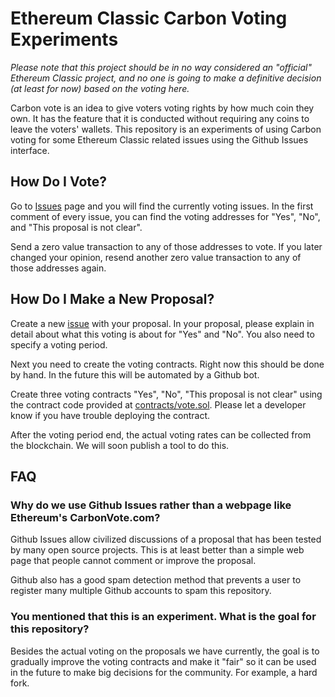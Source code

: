 # Ethereum Classic Carbon Voting Experiments

*Please note that this project should be in no way considered an
"official" Ethereum Classic project, and no one is going to make a
definitive decision (at least for now) based on the voting here.*

Carbon vote is an idea to give voters voting rights by how much coin
they own. It has the feature that it is conducted without requiring
any coins to leave the voters' wallets. This repository is an
experiments of using Carbon voting for some Ethereum Classic related
issues using the Github Issues interface.

## How Do I Vote?

Go to [Issues](https://github.com/sorpaas/etcarbon/issues) page and
you will find the currently voting issues. In the first comment of
every issue, you can find the voting addresses for "Yes", "No", and
"This proposal is not clear".

Send a zero value transaction to any of those addresses to vote. If
you later changed your opinion, resend another zero value transaction
to any of those addresses again.

## How Do I Make a New Proposal?

Create a new [issue](https://github.com/sorpaas/etcarbon/issues/new)
with your proposal. In your proposal, please explain in detail about
what this voting is about for "Yes" and "No". You also need to specify
a voting period.

Next you need to create the voting contracts. Right now this should be
done by hand. In the future this will be automated by a Github bot.

Create three voting contracts "Yes", "No", "This proposal is not
clear" using the contract code provided
at [contracts/vote.sol](contracts/vote.sol). Please let a developer
know if you have trouble deploying the contract.

After the voting period end, the actual voting rates can be collected
from the blockchain. We will soon publish a tool to do this.

## FAQ

### Why do we use Github Issues rather than a webpage like Ethereum's CarbonVote.com?

Github Issues allow civilized discussions of a proposal that has been
tested by many open source projects. This is at least better than a
simple web page that people cannot comment or improve the proposal.

Github also has a good spam detection method that prevents a user to
register many multiple Github accounts to spam this repository.

### You mentioned that this is an experiment. What is the goal for this repository?

Besides the actual voting on the proposals we have currently, the goal
is to gradually improve the voting contracts and make it "fair" so it
can be used in the future to make big decisions for the community. For
example, a hard fork.
